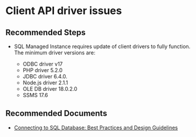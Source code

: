 <properties
	pageTitle="Connectivity/Client API driver issues"
	description="Connectivity/Client API driver issues"
	service="microsoft.sql"
	resource="servers"
	authors="rohitnayakmsft"
    ms.author="rohitna"
	displayOrder=""
	selfHelpType="generic"
	supportTopicIds="32594708"
	resourceTags=""
	productPesIds="16259"
	cloudEnvironments="public"
/>
# Client API driver issues

## **Recommended Steps**

* SQL Managed Instance requires update of client drivers to fully function. The minimum driver versions are:

	* ODBC driver	v17<br>
	* PHP driver	5.2.0<br>
	* JDBC driver	6.4.0.<br>
	* Node.js driver	2.1.1<br>
	* OLE DB driver	18.0.2.0<br>
	* SSMS	17.6<br> 	

## **Recommended Documents**

* [Connecting to SQL Database: Best Practices and Design Guidelines](https://azure.microsoft.com/documentation/articles/sql-database-connect-central-recommendations/)<br>
